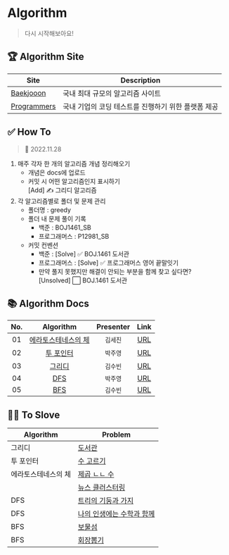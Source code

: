 # Algorithm

> 다시 시작해보아요!

## 🏆 Algorithm Site

|Site|Description|
|---|---|
|[Baekjooon](https://www.acmicpc.net/)|국내 최대 규모의 알고리즘 사이트|
|[Programmers](https://programmers.co.kr/)|국내 기업의 코딩 테스트를 진행하기 위한 플랫폼 제공|

## ✅ How To

> 📅 2022.11.28

1. 매주 각자 한 개의 알고리즘 개념 정리해오기
    - 개념은 docs에 업로드
    - 커밋 시 어떤 알고리즘인지 표시하기 <br/>[Add] ✍️ 그리디 알고리즘
2. 각 알고리즘별로 폴더 및 문제 관리
    - 폴더명 : greedy
    - 폴더 내 문제 풀이 기록
        - 백준 : BOJ1461_SB
        - 프로그래머스 : P12981_SB
    - 커밋 컨벤션
        - 백준 : [Solve] ✅ BOJ.1461 도서관
        - 프로그래머스 : [Solve] ✅ 프로그래머스 영어 끝말잇기
        - 만약 풀지 못했지만 해결이 안되는 부분을 함께 찾고 싶다면?<br/>[Unsolved] ⬜️ BOJ.1461 도서관

## 📚 Algorithm Docs

| No. |              Algorithm              | Presenter |               Link               |
|:---:|:-----------------------------------:|:---------:|:--------------------------------:|
| 01  | [에라토스테네스의 체](./sieveOfEratosthenes) |   `김세진`   | [URL](./docs/01.에라토스테네스의%20체.md) |
| 02  |        [투 포인터](./twoPointer)        |   `박주영`   |     [URL](./docs/02.투포인터.md)     |
| 03  |           [그리디](./greedy)           |   `김수빈`   |     [URL](./docs/03.그리디.md)      |
| 04  |            [DFS](./dfs)             |`박주영`|     [URL](./docs/04.DFS.md)      |
| 05  |            [BFS](./bfs)             |`김수빈`|     [URL](./docs/05.BFS.md)      |

## 👩‍💻 To Slove

| Algorithm  | Problem                                                                     |
|------------|-----------------------------------------------------------------------------|
| 그리디        | [도서관](https://www.acmicpc.net/problem/1461)                                 |
| 투 포인터      | [수 고르기](https://www.acmicpc.net/problem/2230)                               |
| 에라토스테네스의 체 | [제곱 ㄴㄴ 수](https://www.acmicpc.net/problem/1016)                             |
|            | [뉴스 클러스터링](https://school.programmers.co.kr/learn/courses/30/lessons/17677) |
|DFS| [트리의 기둥과 가지](https://www.acmicpc.net/problem/20924)                         |
|DFS|[나의 인생에는 수학과 함께](https://www.acmicpc.net/problem/17265)|
|BFS| [보물섬](https://www.acmicpc.net/problem/2589)                          |
|BFS|[회장뽑기](https://www.acmicpc.net/problem/2660)|
